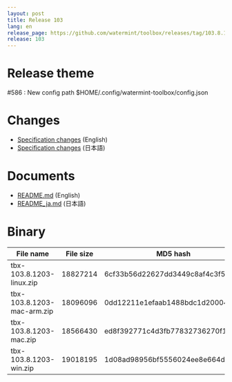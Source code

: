 ```yaml
---
layout: post
title: Release 103
lang: en
release_page: https://github.com/watermint/toolbox/releases/tag/103.8.1203
release: 103
---
```


# Release theme

#586 : New config path $HOME/.config/watermint-toolbox/config.json

# Changes

* [Specification changes](https://github.com/watermint/toolbox/blob/103.8.1203/docs/releases/changes103.md) (English)
* [Specification changes](https://github.com/watermint/toolbox/blob/103.8.1203/docs/releases/changes103.md) (日本語)

# Documents

* [README.md](https://github.com/watermint/toolbox/blob/103.8.1203/README.md) (English)
* [README_ja.md](https://github.com/watermint/toolbox/blob/103.8.1203/README_ja.md) (日本語)

# Binary

| File name                  | File size | MD5 hash                         | SHA256 hash                                                      |
|----------------------------|-----------|----------------------------------|------------------------------------------------------------------|
| tbx-103.8.1203-linux.zip   | 18827214  | 6cf33b56d22627dd3449c8af4c3f5fb9 | 142b5f24ecf7d8e57e4ce9d7f7c3832de29607de8394bcfc396b765c64c71fe2 |
| tbx-103.8.1203-mac-arm.zip | 18096096  | 0dd12211e1efaab1488bdc1d2000453e | 69f63511e45d28532c6924335ac6c90a7ea4e9d90be449e811a0aca3c87df2d8 |
| tbx-103.8.1203-mac.zip     | 18566430  | ed8f392771c4d3fb77832736270f104d | a3fbe5960a6538267ae8b997890252a4a56debdbc5357f5f0132f7edc4851937 |
| tbx-103.8.1203-win.zip     | 19018195  | 1d08ad98956bf5556024ee8e664d885d | 2f2201def39e9777fc5846aad0b6c24d794653086e12f7651b7149d669c6343e |


